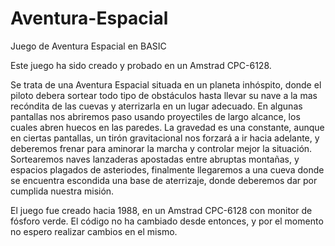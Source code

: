 # Aventura-Espacial
Juego de Aventura Espacial en BASIC

Este juego ha sido creado y probado en un Amstrad CPC-6128.

Se trata de una Aventura Espacial situada en un planeta inhóspito, donde el piloto debera sortear todo tipo de obstáculos hasta llevar su nave a la
mas recóndita de las cuevas y aterrizarla en un lugar adecuado. En algunas pantallas nos abriremos paso usando proyectiles de largo alcance, los cuales abren huecos en las paredes. La gravedad es una constante, aunque en ciertas pantallas, un tirón gravitacional nos forzará a ir hacia adelante, y deberemos frenar para aminorar la marcha y controlar mejor la situación. Sortearemos naves lanzaderas apostadas entre abruptas montañas, y espacios plagados de asteriodes, finalmente llegaremos a una cueva donde se encuentra escondida una base de aterrizaje, donde deberemos dar por cumplida nuestra misión.

El juego fue creado hacia 1988, en un Amstrad CPC-6128 con monitor de fósforo verde. El código no ha cambiado desde entonces, y por el momento no espero realizar cambios en el mismo.
